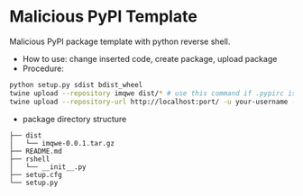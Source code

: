 # Malicious PyPI Template

Malicious PyPI package template with python reverse shell.

- How to use: change inserted code, create package, upload package
- Procedure:

```bash
python setup.py sdist bdist_wheel
twine upload --repository imqwe dist/* # use this command if .pypirc is configed.
twine upload --repository-url http://localhost:port/ -u your-username -p your-password dist/* # use this command if .pypirc is not configed
```

- package directory structure

```
├── dist
│   └── imqwe-0.0.1.tar.gz
├── README.md
├── rshell
│   └── __init__.py
├── setup.cfg
└── setup.py
```
